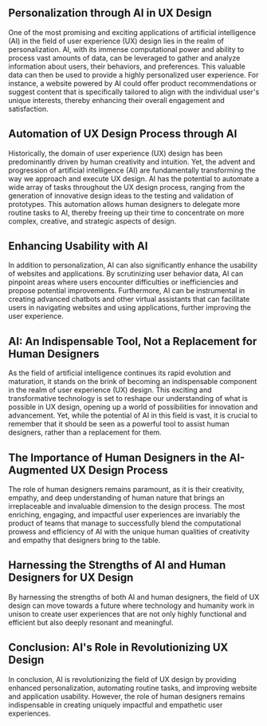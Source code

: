 ## Personalization through AI in UX Design

One of the most promising and exciting applications of artificial intelligence (AI) in the field of user experience (UX) design lies in the realm of personalization. AI, with its immense computational power and ability to process vast amounts of data, can be leveraged to gather and analyze information about users, their behaviors, and preferences. This valuable data can then be used to provide a highly personalized user experience. For instance, a website powered by AI could offer product recommendations or suggest content that is specifically tailored to align with the individual user's unique interests, thereby enhancing their overall engagement and satisfaction.

## Automation of UX Design Process through AI

Historically, the domain of user experience (UX) design has been predominantly driven by human creativity and intuition. Yet, the advent and progression of artificial intelligence (AI) are fundamentally transforming the way we approach and execute UX design. AI has the potential to automate a wide array of tasks throughout the UX design process, ranging from the generation of innovative design ideas to the testing and validation of prototypes. This automation allows human designers to delegate more routine tasks to AI, thereby freeing up their time to concentrate on more complex, creative, and strategic aspects of design.

## Enhancing Usability with AI

In addition to personalization, AI can also significantly enhance the usability of websites and applications. By scrutinizing user behavior data, AI can pinpoint areas where users encounter difficulties or inefficiencies and propose potential improvements. Furthermore, AI can be instrumental in creating advanced chatbots and other virtual assistants that can facilitate users in navigating websites and using applications, further improving the user experience.

## AI: An Indispensable Tool, Not a Replacement for Human Designers

As the field of artificial intelligence continues its rapid evolution and maturation, it stands on the brink of becoming an indispensable component in the realm of user experience (UX) design. This exciting and transformative technology is set to reshape our understanding of what is possible in UX design, opening up a world of possibilities for innovation and advancement. Yet, while the potential of AI in this field is vast, it is crucial to remember that it should be seen as a powerful tool to assist human designers, rather than a replacement for them.

## The Importance of Human Designers in the AI-Augmented UX Design Process

The role of human designers remains paramount, as it is their creativity, empathy, and deep understanding of human nature that brings an irreplaceable and invaluable dimension to the design process. The most enriching, engaging, and impactful user experiences are invariably the product of teams that manage to successfully blend the computational prowess and efficiency of AI with the unique human qualities of creativity and empathy that designers bring to the table.

## Harnessing the Strengths of AI and Human Designers for UX Design

By harnessing the strengths of both AI and human designers, the field of UX design can move towards a future where technology and humanity work in unison to create user experiences that are not only highly functional and efficient but also deeply resonant and meaningful.

## Conclusion: AI's Role in Revolutionizing UX Design

In conclusion, AI is revolutionizing the field of UX design by providing enhanced personalization, automating routine tasks, and improving website and application usability. However, the role of human designers remains indispensable in creating uniquely impactful and empathetic user experiences.
